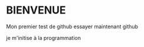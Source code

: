 BIENVENUE
=========

Mon premier test de github
essayer maintenant github

je m'initise à la programmation

